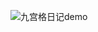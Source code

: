 ![九宫格日记demo](https://mmbiz.qpic.cn/mmbiz_png/4iaE7bB4HCjcTeH2R0NvEGQXSzQnicxoQhcBMQ1JDN7dAbYqBicXleRaibqib4aVWbVjhrj0J7vCkS1MdAVKibSTO2EQ/0?wx_fmt=png)
